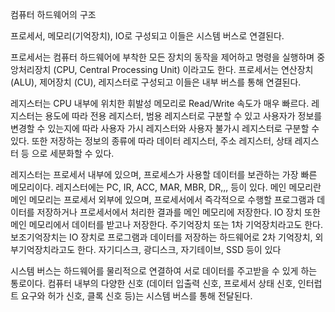 컴퓨터 하드웨어의 구조

프로세서, 메모리(기억장치), IO로 구성되고 이들은 시스템 버스로 연결된다.

프로세서는 컴퓨터 하드웨어에 부착한 모든 장치의 동작을 제어하고 명령을 실행하며 중앙처리장치 (CPU, Central Processing Unit) 이라고도 한다.
프로세서는 연산장치 (ALU), 제어장치 (CU), 레지스터로 구성되고 이들은 내부 버스를 통해 연결된다.

레지스터는 CPU 내부에 위치한 휘발성 메모리로 Read/Write 속도가 매우 빠르다. 레지스터는 용도에 따라 전용 레지스터, 범용 레지스터로 구분할 수 있고 사용자가 정보를 변경할 수 있는지에 따라 사용자 가시 레지스터와 사용자 불가시 레지스터로 구분할 수 있다. 또한 저장하는 정보의 종류에 따라 데이터 레지스터, 주소 레지스터, 상태 레지스터 등 으로 세분화할 수 있다.

레지스터는 프로세서 내부에 있으며, 프로세스가 사용할 데이터를 보관하는 가장 빠른 메모리이다. 레지스터에는 PC, IR, ACC, MAR, MBR, DR,,, 등이 있다.
메인 메모리란
메인 메모리는 프로세서 외부에 있으며, 프로세서에서 즉각적으로 수행할 프로그램과 데이터를 저장하거나 프로세서에서 처리한 결과를 메인 메모리에 저장한다. IO 장치 또한 메인 메모리에서 데이터를 받고나 저장한다. 주기억장치 또는 1차 기억장치라고도 한다.
보조기억장치는 IO 장치로 프로그램과 데이터를 저장하는 하드웨어로 2차 기억장치, 외부기억장치라고도 한다.
자기디스크, 광디스크, 자기테이브, SSD 등이 있다

시스템 버스는 하드웨어를 물리적으로 연결하여 서로 데이터를 주고받을 수 있게 하는 통로이다. 컴퓨터 내부의 다양한 신호 (데이터 입출력 신호, 프로세서 상태 신호, 인터럽트 요구와 허가 신호, 클록 신호 등)는 시스템 버스를 통해 전달된다.